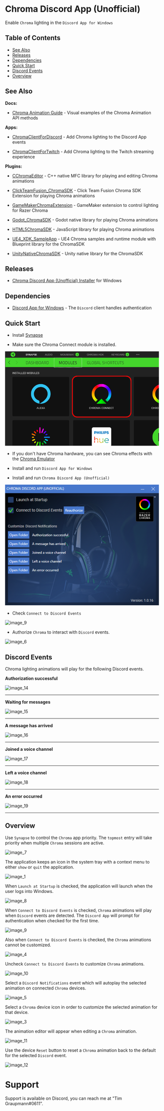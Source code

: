 # Chroma Discord App (Unofficial)

Enable `Chroma` lighting in the `Discord App for Windows`

## Table of Contents

* [See Also](#see-also)
* [Releases](#releases)
* [Dependencies](#dependencies)
* [Quick Start](#quick-start)
* [Discord Events](#discord-events)
* [Overview](#overview)

## See Also

**Docs:**

- [Chroma Animation Guide](http://chroma.razer.com/ChromaGuide/) - Visual examples of the Chroma Animation API methods

**Apps:**

- [ChromaClientForDiscord](https://github.com/tgraupmann/ChromaDiscordApp) - Add Chroma lighting to the Discord App events

- [ChromaClientForTwitch](https://github.com/tgraupmann/ChromaTwitchExtension) - Add Chroma lighting to the Twitch streaming experience

**Plugins:**

- [CChromaEditor](https://github.com/RazerOfficial/CChromaEditor) - C++ native MFC library for playing and editing Chroma animations

- [ClickTeamFusion_ChromaSDK](https://github.com/RazerOfficial/ClickTeamFusion_ChromaSDK) - Click Team Fusion Chroma SDK Extension for playing Chroma animations

- [GameMakerChromaExtension](https://github.com/RazerOfficial/GameMakerChromaExtension) - GameMaker extension to control lighting for Razer Chroma

- [Godot_ChromaSDK](https://github.com/RazerOfficial/Godot_ChromaSDK) - Godot native library for playing Chroma animations

- [HTML5ChromaSDK](https://github.com/RazerOfficial/HTML5ChromaSDK) - JavaScript library for playing Chroma animations

- [UE4_XDK_SampleApp](https://github.com/razerofficial/UE4_XDK_SampleApp) - UE4 Chroma samples and runtime module with Blueprint library for the ChromaSDK

- [UnityNativeChromaSDK](https://github.com/RazerOfficial/UnityNativeChromaSDK) - Unity native library for the ChromaSDK

## Releases

* [Chroma Discord App (Unofficial) Installer](https://github.com/tgraupmann/ChromaDiscordApp/releases/tag/1.0) for Windows

## Dependencies

* [Discord App for Windows](https://discordapp.com/) - The `Discord` client handles authentication

## Quick Start

* Install [Synapse](https://www.razer.com/synapse-3)

* Make sure the Chroma Connect module is installed.

![image_20](images/image_20.png)

* If you don't have Chroma hardware, you can see Chroma effects with the [Chroma Emulator](https://github.com/razerofficial/ChromaEmulator)

* Install and run `Discord App for Windows`

* Install and run `Chroma Discord App (Unofficial)`

![image_2](images/image_2.png)

* Check `Connect to Discord Events`

![image_9](images/image_9.png)

* Authorize `Chroma` to interact with `Discord` events.

![image_6](images/image_6.png)

## Discord Events

Chroma lighting animations will play for the following Discord events.

**Authorization successful**

![image_14](images/image_14.gif)

<hr/>

**Waiting for messages**

![image_15](images/image_15.gif)

<hr/>

**A message has arrived**

![image_16](images/image_16.gif)

<hr/>

**Joined a voice channel**

![image_17](images/image_17.gif)

<hr/>

**Left a voice channel**

![image_18](images/image_18.gif)

<hr/>

**An error occurred**

![image_19](images/image_19.gif)

<hr/>

## Overview

Use `Synapse` to control the `Chroma` app priority. The `topmost` entry will take priority when multiple `Chroma` sessions are active.

![image_7](images/image_7.png)

The application keeps an icon in the system tray with a context menu to either `show` or `quit` the application.

![image_1](images/image_1.png)

When `Launch at Startup` is checked, the application will launch when the user logs into Windows.

![image_8](images/image_8.png)

When `Connect to Discord Events` is checked, `Chroma` animations will play when `Discord` events are detected. The `Discord App` will prompt for authentication when checked for the first time.

![image_9](images/image_9.png)

Also when `Connect to Discord Events` is checked, the `Chroma` animations cannot be customized.

![image_4](images/image_4.png)

Uncheck `Connect to Discord Events` to customize `Chroma` animations.

![image_10](images/image_10.png)

Select a `Discord Notifications` event which will autoplay the selected animation on connected `Chroma` devices.

![image_5](images/image_5.png)

Select a `Chroma` device icon in order to customize the selected animation for that device.

![image_3](images/image_3.png)

The animation editor will appear when editing a `Chroma` animation.

![image_11](images/image_11.png)

Use the device `Reset` button to reset a `Chroma` animation back to the default for the selected `Discord` event.

![image_12](images/image_12.png)

# Support

Support is available on Discord, you can reach me at "Tim Graupmann#0611".
